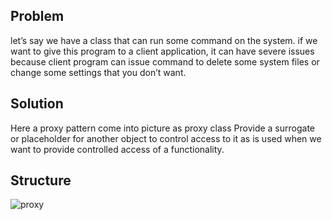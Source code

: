 ## Problem
let’s say we have a class that can run some command on the system.
if we want to give this program to a client application, it can have severe issues because client program can issue command to delete some system files or change some settings that you don’t want.
## Solution
Here a proxy pattern come into picture as proxy class Provide a surrogate or placeholder for another object to control access to it
as is used when we want to provide controlled access of a functionality.
## Structure
![proxy](https://github.com/user-attachments/assets/070b4628-ff8c-4a96-b65e-18088213fe2e)